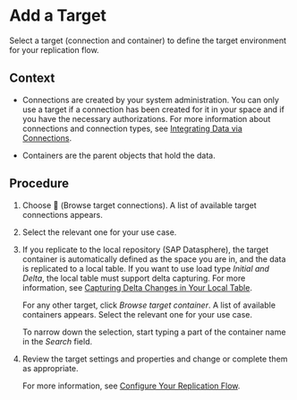 <!-- loioab490fb4d083442197e2ba3b92079734 -->

<link rel="stylesheet" type="text/css" href="../css/sap-icons.css"/>

# Add a Target

Select a target \(connection and container\) to define the target environment for your replication flow.



<a name="loioab490fb4d083442197e2ba3b92079734__context_rr5_54f_vvb"/>

## Context

-   Connections are created by your system administration. You can only use a target if a connection has been created for it in your space and if you have the necessary authorizations. For more information about connections and connection types, see [Integrating Data via Connections](https://help.sap.com/docs/SAP_DATASPHERE/be5967d099974c69b77f4549425ca4c0/eb85e157ab654152bd68a8714036e463.html).

-   Containers are the parent objects that hold the data.




## Procedure

1.  Choose <span class="FPA-icons-V3"></span> \(Browse target connections\). A list of available target connections appears.

2.  Select the relevant one for your use case.

3.  If you replicate to the local repository \(SAP Datasphere\), the target container is automatically defined as the space you are in, and the data is replicated to a local table. If you want to use load type *Initial and Delta*, the local table must support delta capturing. For more information, see [Capturing Delta Changes in Your Local Table](capturing-delta-changes-in-your-local-table-154bdff.md).

    For any other target, click *Browse target container*. A list of available containers appears. Select the relevant one for your use case.

    To narrow down the selection, start typing a part of the container name in the *Search* field.

4.  Review the target settings and properties and change or complete them as appropriate.

    For more information, see [Configure Your Replication Flow](configure-your-replication-flow-3f5ba0c.md).


